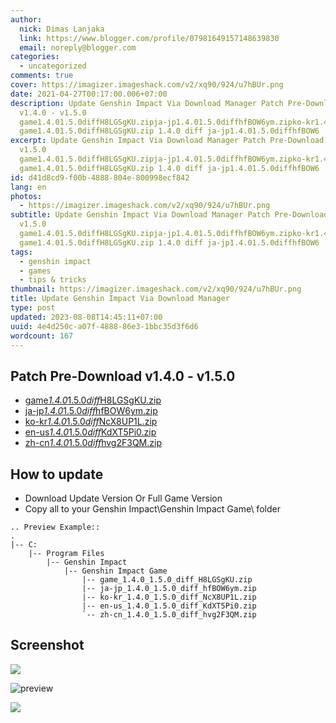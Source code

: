 ```yaml
---
author:
  nick: Dimas Lanjaka
  link: https://www.blogger.com/profile/07981649157148639830
  email: noreply@blogger.com
categories:
  - uncategorized
comments: true
cover: https://imagizer.imageshack.com/v2/xq90/924/u7hBUr.png
date: 2021-04-27T00:17:00.006+07:00
description: Update Genshin Impact Via Download Manager Patch Pre-Download
  v1.4.0 - v1.5.0
  game1.4.01.5.0diffH8LGSgKU.zipja-jp1.4.01.5.0diffhfBOW6ym.zipko-kr1.4.01.5.0diffNcX8UP1L.zipen-us1.4.01.5.0diffKdXT5Pi0.zipzh-cn1.4.01.5.0diffhvg2F3QM.zip
  game1.4.01.5.0diffH8LGSgKU.zip 1.4.0 diff ja-jp1.4.01.5.0diffhfBOW6
excerpt: Update Genshin Impact Via Download Manager Patch Pre-Download v1.4.0 -
  v1.5.0
  game1.4.01.5.0diffH8LGSgKU.zipja-jp1.4.01.5.0diffhfBOW6ym.zipko-kr1.4.01.5.0diffNcX8UP1L.zipen-us1.4.01.5.0diffKdXT5Pi0.zipzh-cn1.4.01.5.0diffhvg2F3QM.zip
  game1.4.01.5.0diffH8LGSgKU.zip 1.4.0 diff ja-jp1.4.01.5.0diffhfBOW6
id: d41d8cd9-f00b-4888-804e-800998ecf842
lang: en
photos:
  - https://imagizer.imageshack.com/v2/xq90/924/u7hBUr.png
subtitle: Update Genshin Impact Via Download Manager Patch Pre-Download v1.4.0 -
  v1.5.0
  game1.4.01.5.0diffH8LGSgKU.zipja-jp1.4.01.5.0diffhfBOW6ym.zipko-kr1.4.01.5.0diffNcX8UP1L.zipen-us1.4.01.5.0diffKdXT5Pi0.zipzh-cn1.4.01.5.0diffhvg2F3QM.zip
  game1.4.01.5.0diffH8LGSgKU.zip 1.4.0 diff ja-jp1.4.01.5.0diffhfBOW6
tags:
  - genshin impact
  - games
  - tips & tricks
thumbnail: https://imagizer.imageshack.com/v2/xq90/924/u7hBUr.png
title: Update Genshin Impact Via Download Manager
type: post
updated: 2023-08-08T14:45:11+07:00
uuid: 4e4d250c-a07f-4888-86e3-1bbc35d3f6d6
wordcount: 167
---
```


<h2>Patch Pre-Download v1.4.0 - v1.5.0</h2><ul><li><a href="https://autopatchhk.yuanshen.com/client_app/update/hk4e_global/10/game_1.4.0_1.5.0_diff_H8LGSgKU.zip" rel="noopener noreferer nofollow">game<em>1.4.0</em>1.5.0<em>diff</em>H8LGSgKU.zip</a></li><li><a href="https://autopatchhk.yuanshen.com/client_app/update/hk4e_global/10/ja-jp_1.4.0_1.5.0_diff_hfBOW6ym.zip" rel="noopener noreferer nofollow">ja-jp<em>1.4.0</em>1.5.0<em>diff</em>hfBOW6ym.zip</a></li><li><a href="https://autopatchhk.yuanshen.com/client_app/update/hk4e_global/10/ko-kr_1.4.0_1.5.0_diff_NcX8UP1L.zip" rel="noopener noreferer nofollow">ko-kr<em>1.4.0</em>1.5.0<em>diff</em>NcX8UP1L.zip</a></li><li><a href="https://autopatchhk.yuanshen.com/client_app/update/hk4e_global/10/en-us_1.4.0_1.5.0_diff_KdXT5Pi0.zip" rel="noopener noreferer nofollow">en-us<em>1.4.0</em>1.5.0<em>diff</em>KdXT5Pi0.zip</a></li><li><a href="https://autopatchhk.yuanshen.com/client_app/update/hk4e_global/10/zh-cn_1.4.0_1.5.0_diff_hvg2F3QM.zip" rel="noopener noreferer nofollow">zh-cn<em>1.4.0</em>1.5.0<em>diff</em>hvg2F3QM.zip</a></li></ul><h2>How to update</h2><ul><li>Download Update Version Or Full Game Version</li><li>Copy all to your Genshin Impact\Genshin Impact Game\ folder</li></ul><pre><code>.. Preview Example::<br>.<br>|-- C:<br>    |-- Program Files<br>        |-- Genshin Impact<br>            |-- Genshin Impact Game<br>                |-- game_1.4.0_1.5.0_diff_H8LGSgKU.zip<br>                |-- ja-jp_1.4.0_1.5.0_diff_hfBOW6ym.zip<br>                |-- ko-kr_1.4.0_1.5.0_diff_NcX8UP1L.zip<br>                |-- en-us_1.4.0_1.5.0_diff_KdXT5Pi0.zip<br>                `-- zh-cn_1.4.0_1.5.0_diff_hvg2F3QM.zip<br></code></pre><h2>Screenshot</h2><span><a name="more"></a></span><p><img src="https://imagizer.imageshack.com/v2/xq90/924/u7hBUr.png" border="0"></p><p><img src="https://i.imgur.com/zHDw2i0.png" alt="preview"></p><p><img src="https://imagizer.imageshack.com/v2/xq90/924/W7QEZY.png" border="0"></p>